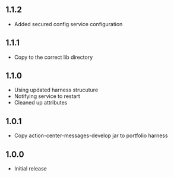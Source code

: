## 1.1.2
* Added secured config service configuration

## 1.1.1
* Copy to the correct lib directory

## 1.1.0
* Using updated harness strucuture
* Notifying service to restart
* Cleaned up attributes

## 1.0.1
* Copy action-center-messages-develop jar to portfolio harness

## 1.0.0
* Initial release
